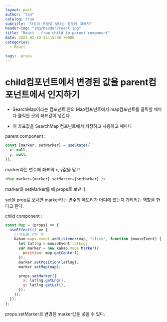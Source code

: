 ```yaml
---
layout: post
author: "Yan"
catalog: true
subtitle: "자식이 부모로 보내는 경우에 대해서"
header-img: "img/header/react.jpg"
title: "React - from child to parent component"
date: 2021-02-19 23:15:08 +0000
categories:
  - React

tags: -props
---
```


# child컴포넌트에서 변경된 값을 parent컴포넌트에서 인지하기

- SearchMap이라는 컴포넌트 안의 Map컴포넌트에서 map컴포넌트를 클릭할 때마다 클릭한 곳의 좌표값이 생긴다.

- 이 좌표값을 SearchMap 컴포넌트에서 저장하고 사용하고 때마다

parent component : <SearchMap>

```javascript
const [marker, setMarker] = useState({
  x: null,
  y: null,
});
```

marker라는 변수에 좌표의 x, y값을 담고

```javascript
<Map marker={marker} setMarker={setMarker} />
```

marker와 setMarker를 <Map>에 props로 보낸다.

set을 prop로 보내면 marker라는 변수의 메모리가 어디에 있는지 가리키는 역할을 한다고 한다.

child component : <Map>

```javascript
const Map = (props) => {
  useEffect(() => {
    //지도를 만든 후
    kakao.maps.event.addListener(map, "click", function (mouseEvent) {
      let latlng = mouseEvent.latLng;
      var marker = new kakao.maps.Marker({
        position: map.getCenter(),
      });
      marker.setPosition(latlng);
      marker.setMap(map);

      props.setMarker({
        x: latlng.getLng(),
        y: latlng.getLat(),
      });
    });
  });
};
```

props.setMarker로 변경된 marker값을 넣을 수 있다.
